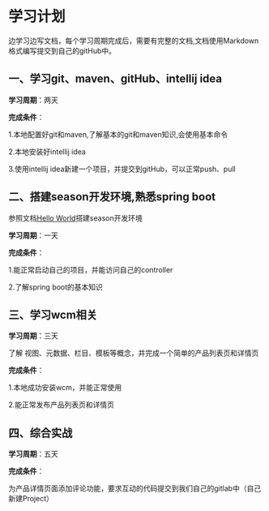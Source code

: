 # 学习计划

边学习边写文档，每个学习周期完成后，需要有完整的文档,文档使用Markdown格式编写提交到自己的gitHub中。

## 一、学习git、maven、gitHub、intellij idea

**学习周期**：两天

**完成条件**：

1.本地配置好git和maven,了解基本的git和maven知识,会使用基本命令

2.本地安装好intellij idea

3.使用intellij idea新建一个项目，并提交到gitHub，可以正常push、pull

## 二、搭建season开发环境,熟悉spring boot

参照文档[Hello World](http://test.haier.com/doc/season/base/hello-world.html)搭建season开发环境

**学习周期**：一天

**完成条件**：

1.能正常启动自己的项目，并能访问自己的controller

2.了解spring boot的基本知识

## 三、学习wcm相关

**学习周期**：三天

了解 视图、元数据、栏目、模板等概念，并完成一个简单的产品列表页和详情页

**完成条件**：

1.本地成功安装wcm，并能正常使用

2.能正常发布产品列表页和详情页

## 四、综合实战

**学习周期**：五天

**完成条件**：

为产品详情页面添加评论功能，要求互动的代码提交到我们自己的gitlab中（自己新建Project）
